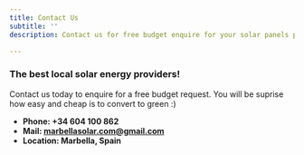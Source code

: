 ```yaml
---
title: Contact Us
subtitle: ''
description: Contact us for free budget enquire for your solar panels project in Marbella

---
```

### The best local solar energy providers!

Contact us today to enquire for a free budget request. You will be suprise how easy and cheap is to convert to green :)

* **Phone: +34 604 100 862**
* **Mail: marbellasolar.com@gmail.com**
* **Location: Marbella, Spain**